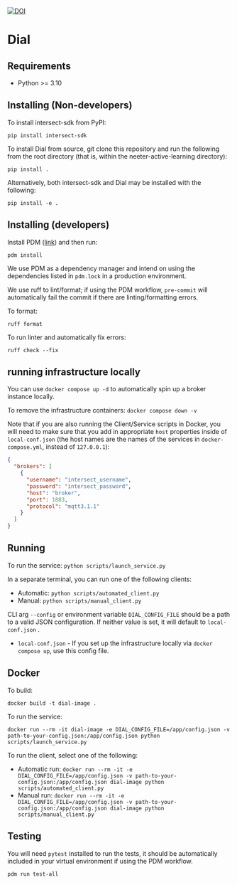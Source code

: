 [![DOI](https://zenodo.org/badge/DOI/10.5281/zenodo.14872254.svg)](https://doi.org/10.5281/zenodo.14872254)

# Dial

## Requirements

- Python >= 3.10

## Installing (Non-developers)

To install intersect-sdk from PyPI:

`pip install intersect-sdk`

To install Dial from source, git clone this repository and run the following from the root directory (that is, within the neeter-active-learning directory):

`pip install .`

Alternatively, both intersect-sdk and Dial may be installed with the following:

`pip install -e .`

## Installing (developers)

Install PDM ([link](https://pdm-project.org/en/latest/#installation)) and then run:

`pdm install`

We use PDM as a dependency manager and intend on using the dependencies listed in `pdm.lock` in a production environment.

We use ruff to lint/format; if using the PDM workflow, `pre-commit` will automatically fail the commit if there are linting/formatting errors.

To format:

`ruff format`

To run linter and automatically fix errors:

`ruff check --fix`

## running infrastructure locally

You can use `docker compose up -d` to automatically spin up a broker instance locally.

To remove the infrastructure containers: `docker compose down -v`

Note that if you are also running the Client/Service scripts in Docker, you will need to make sure that you add in appropriate `host` properties inside of `local-conf.json` (the host names are the names of the services in `docker-compose.yml`, instead of `127.0.0.1`):

```json
{
  "brokers": [
    {
      "username": "intersect_username",
      "password": "intersect_password",
      "host": "broker",
      "port": 1883,
      "protocol": "mqtt3.1.1"
    }
  ]
}

```

## Running

To run the service: `python scripts/launch_service.py`

In a separate terminal, you can run one of the following clients:
  - Automatic: `python scripts/automated_client.py`
  - Manual: `python scripts/manual_client.py`

CLI arg `--config` or environment variable `DIAL_CONFIG_FILE` should be a path to a valid JSON configuration. If neither value is set, it will default to `local-conf.json` .

- `local-conf.json` - If you set up the infrastructure locally via `docker compose up`, use this config file.

## Docker

To build:

`docker build -t dial-image .`

To run the service:

`docker run --rm -it dial-image -e DIAL_CONFIG_FILE=/app/config.json -v path-to-your-config.json:/app/config.json python scripts/launch_service.py`

To run the client, select one of the following:

- Automatic run: `docker run --rm -it -e DIAL_CONFIG_FILE=/app/config.json -v path-to-your-config.json:/app/config.json dial-image python scripts/automated_client.py`
- Manual run: `docker run --rm -it -e DIAL_CONFIG_FILE=/app/config.json -v path-to-your-config.json:/app/config.json dial-image python scripts/manual_client.py`

## Testing

You will need `pytest` installed to run the tests, it should be automatically included in your virtual environment if using the PDM workflow.

`pdm run test-all`
